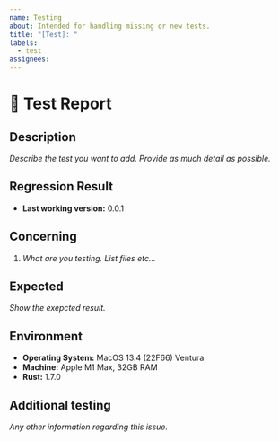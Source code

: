 ```yaml
---
name: Testing
about: Intended for handling missing or new tests.
title: "[Test]: "
labels:
  - test
assignees:
---
```


# **🧪 Test Report**

## Description

_Describe the test you want to add. Provide as much detail as possible._

## Regression Result

* **Last working version:** 0.0.1

## Concerning

1. _What are you testing. List files etc..._

## Expected

_Show the exepcted result._

## Environment

* **Operating System:** MacOS 13.4 (22F66) Ventura
* **Machine:** Apple M1 Max, 32GB RAM
* **Rust:** 1.7.0

## Additional testing

_Any other information regarding this issue._

